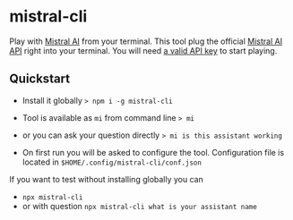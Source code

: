 # mistral-cli

Play with [Mistral AI](https://mistral.ai/) from your terminal.
This tool plug the official [Mistral AI API](https://docs.mistral.ai/api/) right into your terminal. You will need [a valid API key](https://auth.mistral.ai/ui/login) to start playing.

## Quickstart

- Install it globally `> npm i -g mistral-cli`

- Tool is available as `mi` from command line `> mi`
- or you can ask your question directly `> mi is this assistant working` 

- On first run you will be asked to configure the tool. Configuration file is located in `$HOME/.config/mistral-cli/conf.json`

If you want to test without installing globally you can 

- `npx mistral-cli`
- or with question `npx mistral-cli what is your assistant name`